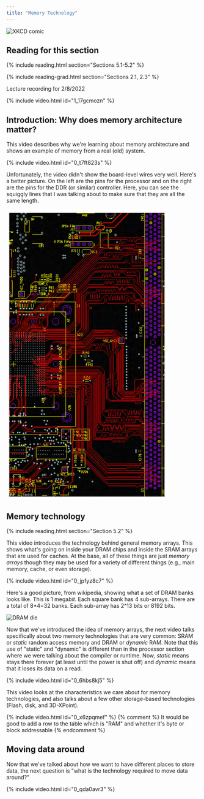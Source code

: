 ```yaml
---
title: "Memory Technology"
---
```


![XKCD comic](https://imgs.xkcd.com/comics/obsolete_technology.png)

## Reading for this section

{% include reading.html section="Sections 5.1-5.2" %}

{% include reading-grad.html section="Sections 2.1, 2.3" %}

Lecture recording for 2/8/2022

{% include video.html id="1_17gcmozn" %}

## Introduction: Why does memory architecture matter?

This video describes why we're learning about memory architecture and shows an example of memory from a real (old) system.

{% include video.html id="0_t7ft823s" %}

Unfortunately, the video didn't show the board-level wires very well.
Here's a better picture.
On the left are the pins for the processor and on the right are the pins for the DDR (or similar) controller.
Here, you can see the squiggly lines that I was talking about to make sure that they are all the same length.

![PCB trace for memory](/img/pcbtrace.png)

## Memory technology

{% include reading.html section="Section 5.2" %}

This video introduces the technology behind general memory arrays.
This shows what's going on inside your DRAM chips and inside the SRAM arrays that are used for caches.
At the base, all of these things are just *memory arrays* though they may be used for a variety of different things (e.g., main memory, cache, or even storage).

{% include video.html id="0_jpfyz8c7" %}

Here's a good picture, from wikipedia, showing what a set of DRAM banks looks like.
This is 1 mega*bit*.
Each square bank has 4 sub-arrays.
There are a total of 8*4=32 banks.
Each sub-array has 2^13 bits or 8192 bits.

![DRAM die](https://upload.wikimedia.org/wikipedia/commons/thumb/9/9b/MT4C1024-HD.jpg/1280px-MT4C1024-HD.jpg)

Now that we've introduced the idea of memory arrays, the next video talks specifically about two memory technologies that are very common: SRAM or *static* random access memory and DRAM or *dynamic* RAM.
Note that this use of "static" and "dynamic" is different than in the processor section where we were talking about the compiler or runtime.
Now, *static* means stays there forever (at least until the power is shut off) and *dynamic* means that it loses its data on a read.

{% include video.html id="0_6hbs8kj5" %}

This video looks at the characteristics we care about for memory technologies, and also talks about a few other storage-based technologies (Flash, disk, and 3D-XPoint).

{% include video.html id="0_x6zpqmef" %}
{% comment %}
It would be good to add a row to the table which is "RAM" and whether it's byte or block addressable
{% endcomment %}

## Moving data around

Now that we've talked about how we want to have different places to store data, the next question is "what is the technology required to move data around?"

{% include video.html id="0_qda0avr3" %}
